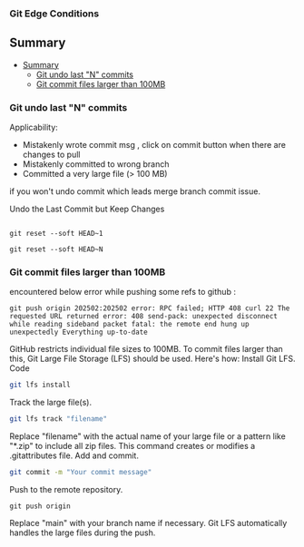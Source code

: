 ### Git Edge Conditions

## Summary

- [Summary](#summary)
  - [Git undo last "N" commits](#git-undo-last-n-commits)
  - [Git commit files larger than 100MB](#git-commit-files-larger-than-100mb)

### Git undo last "N" commits

Applicability:
- Mistakenly wrote commit msg , click on commit button when there are changes to pull
- Mistakenly committed to wrong branch
- Committed a very large file (> 100 MB)

if you won't undo commit which leads merge branch commit issue.


Undo the Last Commit but Keep Changes

<code>
git reset --soft HEAD~1
</code>


<code>
git reset --soft HEAD~N
</code>


### Git commit files larger than 100MB

encountered below error while pushing some refs to github :

```
git push origin 202502:202502 error: RPC failed; HTTP 408 curl 22 The requested URL returned error: 408 send-pack: unexpected disconnect while reading sideband packet fatal: the remote end hung up unexpectedly Everything up-to-date
```

GitHub restricts individual file sizes to 100MB. To commit files larger than this, Git Large File Storage (LFS) should be used. Here's how: Install Git LFS.
Code

```bash
git lfs install
```

Track the large file(s).

```bash
git lfs track "filename"
```

Replace "filename" with the actual name of your large file or a pattern like "*.zip" to include all zip files. This command creates or modifies a .gitattributes file. Add and commit.

```bash
git commit -m "Your commit message"
```
Push to the remote repository.

```
git push origin 
```

Replace "main" with your branch name if necessary. Git LFS automatically handles the large files during the push.